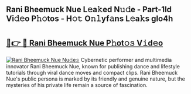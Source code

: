 ## Rani Bheemuck Nue L𝚎a𝚔ed N𝚞𝚍e - Part-1ld Vi𝚍𝚎o P𝚑𝚘tos - H𝚘𝚝 O𝚗𝚕yf𝚊ns L𝚎a𝚔s glo4h

# <h2><a href="http://kfc0u2.oniu.top/?m=Rani+Bheemuck+Nue">🔗👉 🔴 Rani Bheemuck Nue P𝚑ot𝚘𝚜 V𝚒d𝚎o</a></h2>

[![Rani Bheemuck Nue Nu𝚍e𝚜](https://i.imgur.com/0qMVB7G.gif)](http://kfc0u2.oniu.top/?m=Rani+Bheemuck+Nue)
Cybernetic performer and multimedia innovator Rani Bheemuck Nue, known for publishing dance and lifestyle tutorials through viral dance moves and compact clips. Rani Bheemuck Nue's public persona is marked by its friendly and genuine nature, but the mysteries of his private life remain a source of fascination.  
